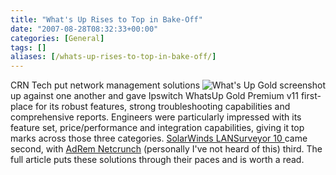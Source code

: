 ```yaml
---
title: "What's Up Rises to Top in Bake-Off"
date: "2007-08-28T08:32:33+00:00"
categories: [General]
tags: []
aliases: [/whats-up-rises-to-top-in-bake-off/]
---
```


<img src="/images/uploads/2007/08/homewkspc-remote_sm.gif" alt="What's Up Gold screenshot" align="right" />

CRN Tech put network management solutions up against one another and gave Ipswitch WhatsUp Gold Premium v11 first-place for its robust features, strong troubleshooting capabilities and comprehensive reports. Engineers were particularly impressed with its feature set, price/performance and integration capabilities, giving it top marks across those three categories. [SolarWinds LANSurveyor 10 ](http://www.solarwinds.com/products/LANsurveyor/index.aspx)came second, with [AdRem Netcrunch](http://www.adremsoft.com/netcrunch/index.php) (personally I've not heard of this) third. The full article puts these solutions through their paces and is worth a read.
